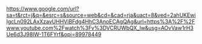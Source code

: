 https://www.google.com/url?sa=t&rct=j&q=&esrc=s&source=web&cd=&cad=rja&uact=8&ved=2ahUKEwiIgcLn092LAxXzavUHHViBFdg4HhC3AnoECAgQAg&url=https%3A%2F%2Fwww.youtube.com%2Fwatch%3Fv%3DVCRUWbQX_lw&usg=AOvVaw1rH3Ue6d3J98lW-1T6FYrf&opi=89978449
